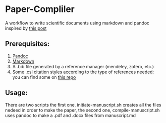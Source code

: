 # Paper-Compliler

A workflow to write  scientific documents using markdown and pandoc inspired by [this post](http://inundata.org/2012/12/04/how-to-ditch-word/)

## Prerequisites:

1. [Pandoc](http://http://pandoc.org/)
2.  [Markdown](http://daringfireball.net/projects/markdown/syntax)
3.  A .bib file generated by a reference manager (mendeley, zotero, etc.)
4.  Some .csl citation styles according to the type of references needed: you can find some on  [this repo](https://github.com/citation-style-language/styles)

## Usage:

There are two scripts the first one, initiate-manuscript.sh creates all the files nedeed in order to make the paper, the second one, compile-manuscript.sh uses pandoc to make a .pdf and .docx files from manuscript.md 
